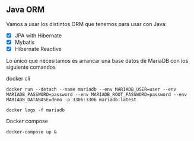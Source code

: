 ## Java ORM

Vamos a usar los distintos ORM que tenemos para usar con Java:

- [x] JPA with Hibernate
- [x] Mybatis
- [x] Hibernate Reactive

Lo único que necesitamos es arrancar una base datos de MariaDB con los siguiente comandos

docker cli

```
docker run --detach --name mariadb --env MARIADB_USER=user --env MARIADB_PASSWORD=password --env MARIADB_ROOT_PASSWORD=password --env
MARIADB_DATABASE=demo -p 3306:3306 mariadb:latest

docker logs -f mariadb
```

Docker compose

```
docker-compose up &
```
